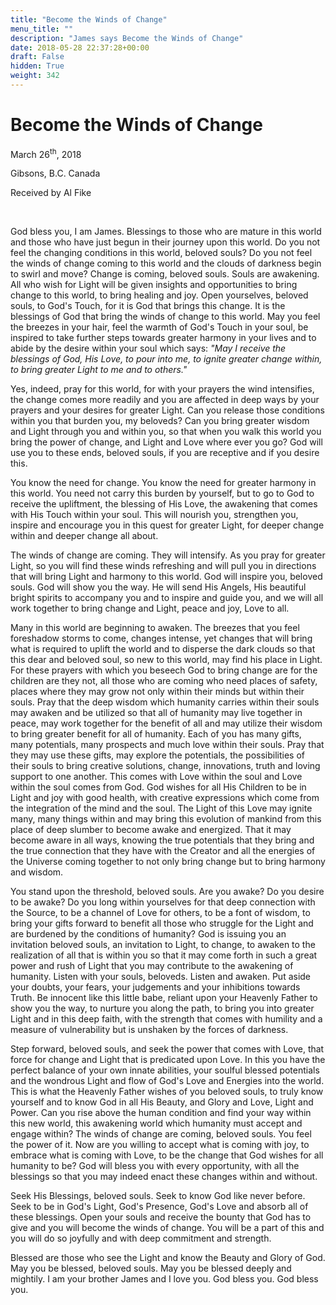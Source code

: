 ```yaml
---
title: "Become the Winds of Change"
menu_title: ""
description: "James says Become the Winds of Change"
date: 2018-05-28 22:37:28+00:00
draft: False
hidden: True
weight: 342
---
```

# Become the Winds of Change

March 26<sup>th</sup>, 2018

Gibsons, B.C. Canada

Received by Al Fike

 

God bless you, I am James. Blessings to those who are mature in this world and those who have just begun in their journey upon this world. Do you not feel the changing conditions in this world, beloved souls? Do you not feel the winds of change coming to this world and the clouds of darkness begin to swirl and move? Change is coming, beloved souls. Souls are awakening. All who wish for Light will be given insights and opportunities to bring change to this world, to bring healing and joy. Open yourselves, beloved souls, to God's Touch, for it is God that brings this change. It is the blessings of God that bring the winds of change to this world. May you feel the breezes in your hair, feel the warmth of God's Touch in your soul, be inspired to take further steps towards greater harmony in your lives and to abide by the desire within your soul which says: *"May I receive the blessings of God, His Love, to pour into me, to ignite greater change within, to bring greater Light to me and to others."* 

Yes, indeed, pray for this world, for with your prayers the wind intensifies, the change comes more readily and you are affected in deep ways by your prayers and your desires for greater Light. Can you release those conditions within you that burden you, my beloveds? Can you bring greater wisdom and Light through you and within you, so that when you walk this world you bring the power of change, and Light and Love where ever you go? God will use you to these ends, beloved souls, if you are receptive and if you desire this.

You know the need for change. You know the need for greater harmony in this world. You need not carry this burden by yourself, but to go to God to receive the upliftment, the blessing of His Love, the awakening that comes with His Touch within your soul. This will nourish you, strengthen you, inspire and encourage you in this quest for greater Light, for deeper change within and deeper change all about. 

The winds of change are coming. They will intensify. As you pray for greater Light, so you will find these winds refreshing and will pull you in directions that will bring Light and harmony to this world. God will inspire you, beloved souls. God will show you the way. He will send His Angels, His beautiful bright spirits to accompany you and to inspire and guide you, and we will all work together to bring change and Light, peace and joy, Love to all.

Many in this world are beginning to awaken. The breezes that you feel foreshadow storms to come, changes intense, yet changes that will bring what is required to uplift the world and to disperse the dark clouds so that this dear and beloved soul, so new to this world, may find his place in Light. For these prayers with which you beseech God to bring change are for the children are they not, all those who are coming who need places of safety, places where they may grow not only within their minds but within their souls. Pray that the deep wisdom which humanity carries within their souls may awaken and be utilized so that all of humanity may live together in peace, may work together for the benefit of all and may utilize their wisdom to bring greater benefit for all of humanity. Each of you has many gifts, many potentials, many prospects and much love within their souls. Pray that they may use these gifts, may explore the potentials, the possibilities of their souls to bring creative solutions, change, innovations, truth and loving support to one another. This comes with Love within the soul and Love within the soul comes from God. God wishes for all His Children to be in Light and joy with good health, with creative expressions which come from the integration of the mind and the soul. The Light of this Love may ignite many, many things within and may bring this evolution of mankind from this place of deep slumber to become awake and energized. That it may become aware in all ways, knowing the true potentials that they bring and the true connection that they have with the Creator and all the energies of the Universe coming together to not only bring change but to bring harmony and wisdom.

You stand upon the threshold, beloved souls. Are you awake? Do you desire to be awake? Do you long within yourselves for that deep connection with the Source, to be a channel of Love for others, to be a font of wisdom, to bring your gifts forward to benefit all those who struggle for the Light and are burdened by the conditions of humanity? God is issuing you an invitation beloved souls, an invitation to Light, to change, to awaken to the realization of all that is within you so that it may come forth in such a great power and rush of Light that you may contribute to the awakening of humanity. Listen with your souls, beloveds. Listen and awaken. Put aside your doubts, your fears, your judgements and your inhibitions towards Truth. Be innocent like this little babe, reliant upon your Heavenly Father to show you the way, to nurture you along the path, to bring you into greater Light and in this deep faith, with the strength that comes with humility and a measure of vulnerability but is unshaken by the forces of darkness.

Step forward, beloved souls, and seek the power that comes with Love, that force for change and Light that is predicated upon Love. In this you have the perfect balance of your own innate abilities, your soulful blessed potentials and the wondrous Light and flow of God's Love and Energies into the world. This is what the Heavenly Father wishes of you beloved souls, to truly know yourself and to know God in all His Beauty, and Glory and Love, Light and Power. Can you rise above the human condition and find your way within this new world, this awakening world which humanity must accept and engage within? The winds of change are coming, beloved souls. You feel the power of it. Now are you willing to accept what is coming with joy, to embrace what is coming with Love, to be the change that God wishes for all humanity to be? God will bless you with every opportunity, with all the blessings so that you may indeed enact these changes within and without.

Seek His Blessings, beloved souls. Seek to know God like never before. Seek to be in God's Light, God's Presence, God's Love and absorb all of these blessings. Open your souls and receive the bounty that God has to give and you will become the winds of change. You will be a part of this and you will do so joyfully and with deep commitment and strength. 

Blessed are those who see the Light and know the Beauty and Glory of God. May you be blessed, beloved souls. May you be blessed deeply and mightily. I am your brother James and I love you. God bless you. God bless you.
